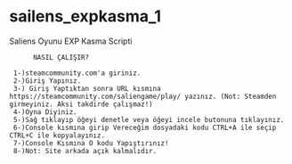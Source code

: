 # sailens_expkasma_1
Saliens Oyunu EXP Kasma Scripti



          NASIL ÇALIŞIR?

     1-)steamcommunity.com'a giriniz.
     2-)Giriş Yapınız.
     3-) Giriş Yaptıktan sonra URL kısmına https://steamcommunity.com/saliengame/play/ yazınız. (Not: Steamden girmeyiniz. Aksi takdirde çalışmaz!)
     4-)Oyna Diyiniz.
     5-)Sağ tıklayıp öğeyi denetle veya öğeyi incele butonuna tıklayınız.
     6-)Console kısmına girip Vereceğim dosyadaki kodu CTRL+A ile seçip CTRL+C ile kopyalayınız.
     7-)Console Kısmına O kodu Yapıştırınız!
     8-)Not: Site arkada açık kalmalıdır.

                 
